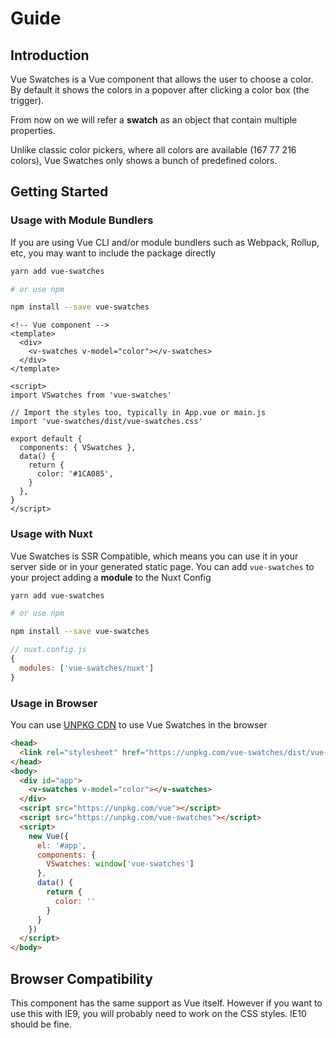 # Guide

## Introduction

Vue Swatches is a Vue component that allows the user to choose a color.
By default it shows the colors in a popover after clicking a color box (the trigger).

From now on we will refer a **swatch** as an object that contain multiple properties.

Unlike classic color pickers, where all colors are available (167 77 216 colors), Vue Swatches only shows a bunch of predefined colors.

## Getting Started

### Usage with Module Bundlers

If you are using Vue CLI and/or module bundlers such as Webpack, Rollup, etc, you may want to include the package directly

```bash
yarn add vue-swatches

# or use npm

npm install --save vue-swatches
```

```vue
<!-- Vue component -->
<template>
  <div>
    <v-swatches v-model="color"></v-swatches>
  </div>
</template>

<script>
import VSwatches from 'vue-swatches'

// Import the styles too, typically in App.vue or main.js
import 'vue-swatches/dist/vue-swatches.css'

export default {
  components: { VSwatches },
  data() {
    return {
      color: '#1CA085',
    }
  },
}
</script>
```

### Usage with Nuxt

Vue Swatches is SSR Compatible, which means you can use it in your server side or in your generated static page. You can add `vue-swatches` to your project adding a **module** to the Nuxt Config

```bash
yarn add vue-swatches

# or use npm

npm install --save vue-swatches
```

```js
// nuxt.config.js
{
  modules: ['vue-swatches/nuxt']
}
```

### Usage in Browser

You can use [UNPKG CDN](https://unpkg.com/) to use Vue Swatches in the browser

```html
<head>
  <link rel="stylesheet" href="https://unpkg.com/vue-swatches/dist/vue-swatches.css">
</head>
<body>
  <div id="app">
    <v-swatches v-model="color"></v-swatches>
  </div>
  <script src="https://unpkg.com/vue"></script>
  <script src="https://unpkg.com/vue-swatches"></script>
  <script>
    new Vue({
      el: '#app',
      components: {
        VSwatches: window['vue-swatches']
      },
      data() {
        return {
          color: ''
        }
      }
    })
  </script>
</body>
```

## Browser Compatibility

This component has the same support as Vue itself. However if you want to use this with IE9, you will probably need to work on the CSS styles. IE10 should be fine.

